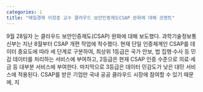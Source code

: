 ```yaml
---
categories: i
title: "매일경제 이창준 교수 클라우드 보안인증제도CSAP 완화에 대해 코멘트"
---
```

9월 28일자 는 클라우드 보안인증제도(CSAP) 완화에 대해 보도했다. 과학기술정보통신부는 지난 8월부터 CSAP 개편 작업에 착수했다. 현재 단일 인증체계인 CSAP를 데이터 중요도에 따라 세 단계로 구분하여, 최상위 1등급은 국가 안보, 법 집행·수사 등 민감 데이터를 처리하는 서비스에 부여하고, 2등급은 현재 CSAP 인증 수준으로 의료·세금 등 대부분 서비스에 부여한다. 마지막으로 3등급은 데이터 민감도가 낮은 대민 서비스에 적용된다. CSAP를 받은 기업만 국내 공공 클라우드 시장에 참여할 수 있기 때문에, 지